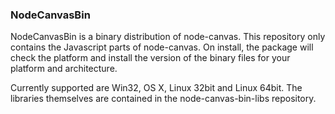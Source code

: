 ### NodeCanvasBin

NodeCanvasBin is a binary distribution of node-canvas.
This repository only contains the Javascript parts of node-canvas.
On install, the package will check the platform and install the version of the binary files
for your platform and architecture.

Currently supported are Win32, OS X, Linux 32bit and Linux 64bit.
The libraries themselves are contained in the node-canvas-bin-libs repository.